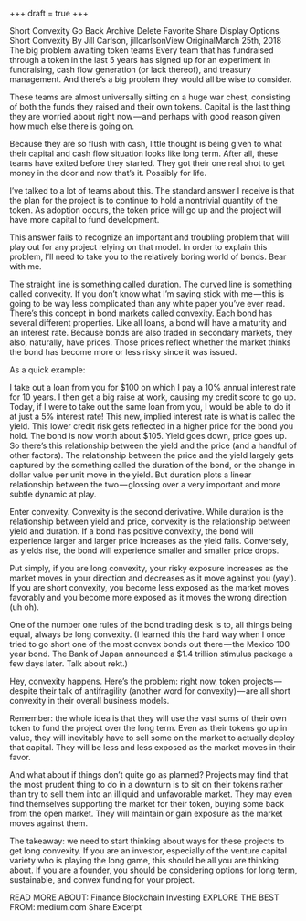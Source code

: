 +++
draft = true
+++

Short Convexity
Go Back
Archive
Delete
Favorite
Share
Display Options
Short Convexity
By Jill Carlson, jillcarlsonView OriginalMarch 25th, 2018
The big problem awaiting token teams
Every team that has fundraised through a token in the last 5 years has signed up for an experiment in fundraising, cash flow generation (or lack thereof), and treasury management. And there’s a big problem they would all be wise to consider.

These teams are almost universally sitting on a huge war chest, consisting of both the funds they raised and their own tokens. Capital is the last thing they are worried about right now — and perhaps with good reason given how much else there is going on.

Because they are so flush with cash, little thought is being given to what their capital and cash flow situation looks like long term. After all, these teams have exited before they started. They got their one real shot to get money in the door and now that’s it. Possibly for life.

I’ve talked to a lot of teams about this. The standard answer I receive is that the plan for the project is to continue to hold a nontrivial quantity of the token. As adoption occurs, the token price will go up and the project will have more capital to fund development.

This answer fails to recognize an important and troubling problem that will play out for any project relying on that model. In order to explain this problem, I’ll need to take you to the relatively boring world of bonds. Bear with me.


The straight line is something called duration. The curved line is something called convexity. If you don’t know what I’m saying stick with me — this is going to be way less complicated than any white paper you’ve ever read.
There’s this concept in bond markets called convexity. Each bond has several different properties. Like all loans, a bond will have a maturity and an interest rate. Because bonds are also traded in secondary markets, they also, naturally, have prices. Those prices reflect whether the market thinks the bond has become more or less risky since it was issued.

As a quick example:

I take out a loan from you for $100 on which I pay a 10% annual interest rate for 10 years.
I then get a big raise at work, causing my credit score to go up.
Today, if I were to take out the same loan from you, I would be able to do it at just a 5% interest rate! This new, implied interest rate is what is called the yield.
This lower credit risk gets reflected in a higher price for the bond you hold. The bond is now worth about $105.
Yield goes down, price goes up.
So there’s this relationship between the yield and the price (and a handful of other factors). The relationship between the price and the yield largely gets captured by the something called the duration of the bond, or the change in dollar value per unit move in the yield. But duration plots a linear relationship between the two — glossing over a very important and more subtle dynamic at play.

Enter convexity. Convexity is the second derivative. While duration is the relationship between yield and price, convexity is the relationship between yield and duration. If a bond has positive convexity, the bond will experience larger and larger price increases as the yield falls. Conversely, as yields rise, the bond will experience smaller and smaller price drops.

Put simply, if you are long convexity, your risky exposure increases as the market moves in your direction and decreases as it move against you (yay!). If you are short convexity, you become less exposed as the market moves favorably and you become more exposed as it moves the wrong direction (uh oh).

One of the number one rules of the bond trading desk is to, all things being equal, always be long convexity. (I learned this the hard way when I once tried to go short one of the most convex bonds out there — the Mexico 100 year bond. The Bank of Japan announced a $1.4 trillion stimulus package a few days later. Talk about rekt.)


Hey, convexity happens.
Here’s the problem: right now, token projects — despite their talk of antifragility (another word for convexity) — are all short convexity in their overall business models.

Remember: the whole idea is that they will use the vast sums of their own token to fund the project over the long term. Even as their tokens go up in value, they will inevitably have to sell some on the market to actually deploy that capital. They will be less and less exposed as the market moves in their favor.

And what about if things don’t quite go as planned? Projects may find that the most prudent thing to do in a downturn is to sit on their tokens rather than try to sell them into an illiquid and unfavorable market. They may even find themselves supporting the market for their token, buying some back from the open market. They will maintain or gain exposure as the market moves against them.

The takeaway: we need to start thinking about ways for these projects to get long convexity. If you are an investor, especially of the venture capital variety who is playing the long game, this should be all you are thinking about. If you are a founder, you should be considering options for long term, sustainable, and convex funding for your project.

READ MORE ABOUT:  Finance Blockchain Investing EXPLORE THE BEST FROM: medium.com
Share Excerpt
